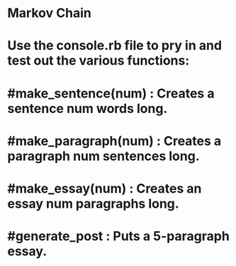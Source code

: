 # Markov Chain

# Use the console.rb file to pry in and test out the various functions:
#  #make_sentence(num) : Creates a sentence num words long.
#  #make_paragraph(num) : Creates a paragraph num sentences long.
#  #make_essay(num) : Creates an essay num paragraphs long.
#  #generate_post : Puts a 5-paragraph essay.
